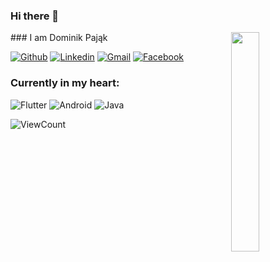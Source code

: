 ### Hi there 👋
<img width="30%" align="right" src="https://github-readme-stats.vercel.app/api?username=dpajak99&show_icons=true&hide_border=true"/>
### I am Dominik Pająk

[![Github](https://img.shields.io/badge/-Github-000?style=flat&logo=Github&logoColor=white)](https://github.com/dpajak99)
[![Linkedin](https://img.shields.io/badge/-LinkedIn-blue?style=flat&logo=Linkedin&logoColor=white)](https://www.linkedin.com/in/dominikpajak/)
[![Gmail](https://img.shields.io/badge/-Gmail-c14438?style=flat&logo=Gmail&logoColor=white)](mailto:dominik00801@gmail.com)
[![Facebook](https://img.shields.io/badge/-Facebook-0D8CF0?style=flat&logo=facebook&logoColor=white)](https://www.facebook.com/dpajak99/)

### Currently in my heart: </br>
![Flutter](http://img.shields.io/badge/-FLUTTER-000000?style=for-the-badge&logo=flutter)
![Android](http://img.shields.io/badge/-Android-000000?style=for-the-badge&logo=android)
![Java](https://img.shields.io/badge/-Java-000000?style=for-the-badge&logo=Java)

![ViewCount](https://views.whatilearened.today/views/github/dpajak99/dpajak99.svg?cache=remove)
